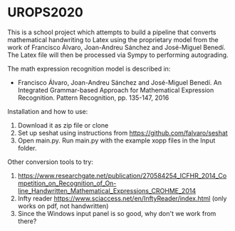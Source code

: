 # UROPS2020

This is a school project which attempts to build a pipeline that converts mathematical handwriting to Latex using the proprietary model from the work of Francisco Álvaro, Joan-Andreu Sánchez and José-Miguel Benedí. The Latex file will then be processed via Sympy to performing autograding.

The math expression recognition model is described in:
* Francisco Álvaro, Joan-Andreu Sánchez and José-Miguel Benedí. An Integrated Grammar-based Approach for Mathematical Expression Recognition. Pattern Recognition, pp. 135-147, 2016

Installation and how to use:
1. Download it as zip file or clone
2. Set up seshat using instructions from https://github.com/falvaro/seshat
3. Open main.py. Run main.py with the example xopp files in the Input folder.

Other conversion tools to try:

1. https://www.researchgate.net/publication/270584254_ICFHR_2014_Competition_on_Recognition_of_On-line_Handwritten_Mathematical_Expressions_CROHME_2014
2. Infty reader https://www.sciaccess.net/en/InftyReader/index.html (only works
on pdf, not handwritten)
3. Since the Windows input panel is so good, why don't we work from there?

